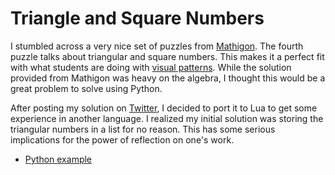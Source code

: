 # Triangle and Square Numbers

I stumbled across a very nice set of puzzles from [Mathigon](https://mathigon.org/puzzles). The fourth puzzle talks about triangular and square numbers. This makes it a perfect fit with what students are doing with [visual patterns](https://www.visualpatterns.org). While the solution provided from Mathigon was heavy on the algebra, I thought this would be a great problem to solve using Python.

After posting my solution on [Twitter](https://twitter.com/RHelmstedter/status/1467626314974707717), I decided to port it to Lua to get some experience in another language. I realized my initial solution was storing the triangular numbers in a list for no reason. This has some serious implications for the power of reflection on one's work. 

* [Python example](./square_and_triangle.py) 

